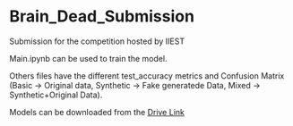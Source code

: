 # Brain_Dead_Submission
Submission for the competition hosted by IIEST 


Main.ipynb can be used to train the model.

Others files have the different test_accuracy metrics and Confusion Matrix (Basic -> Original data, Synthetic -> Fake generatede Data, Mixed -> Synthetic+Original Data).

Models can be downloaded from the [Drive Link](https://drive.google.com/drive/folders/1sjVEbu663D1AuaMFh1_1Id7AYuLsPWUb?usp=sharing)
